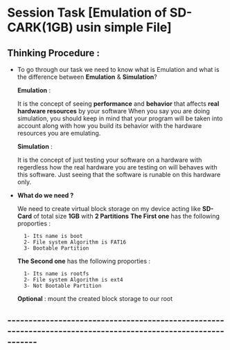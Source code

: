 # Session Task **[Emulation of SD-CARK(1GB) usin simple File]**

## Thinking Procedure :

- To go through our task  we need to know what is Emulation and what is the difference between
   **Emulation** & **Simulation**?

  **Emulation** :
  
   It is the concept of seeing **performance** and **behavior** that affects **real hardware resources** by your          software
   When you say you are doing simulation, you should keep in mind that your program will be taken into account along      with how you build its behavior with the hardware resources you are emulating.

  **Simulation** :

  It is the concept of just testing your software on a hardware with regerdless how the real hardware you are testing
  on will behaves with this software.
  Just seeing that the software is runable on this hardware only.
  
- **What do we need ?**

  We need to create virtual block storage on my device acting like **SD-Card** of total size **1GB** with
  **2 Partitions**
  **The First one** has the following proporties :
  
        1- Its name is boot
        2- File system Algorithm is FAT16
        3- Bootable Partition
  
  **The Second one** has the following proporties :
  
        1- Its name is rootfs
        2- File system Algorithm is ext4
        3- Not Bootable Partition

  **Optional** : mount the created block storage to our root 

## -------------------------------------------------------------------------------------------------------------

















